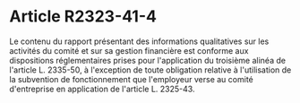 # Article R2323-41-4

<p align="left">
  Le contenu du rapport présentant des informations qualitatives sur les activités du comité et sur sa gestion financière est conforme aux dispositions réglementaires prises pour l'application du troisième alinéa de l'article L. 2335-50, à l'exception de toute obligation relative à l'utilisation de la subvention de fonctionnement que l'employeur verse au comité d'entreprise en application de l'article L. 2325-43.
</p>